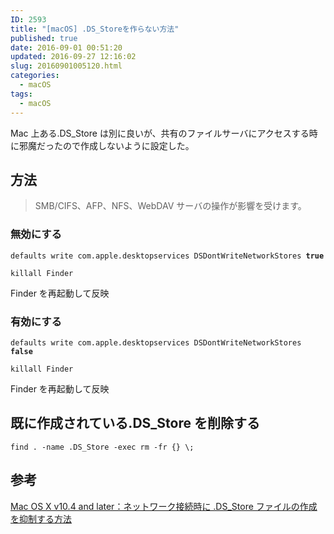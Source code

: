 ```yaml
---
ID: 2593
title: "[macOS] .DS_Storeを作らない方法"
published: true
date: 2016-09-01 00:51:20
updated: 2016-09-27 12:16:02
slug: 20160901005120.html
categories:
  - macOS
tags:
  - macOS
---
```


Mac 上ある.DS_Store は別に良いが、共有のファイルサーバにアクセスする時に邪魔だったので作成しないように設定した。

<!--more-->

## 方法

> SMB/CIFS、AFP、NFS、WebDAV サーバの操作が影響を受けます。

### 無効にする

<pre class="language-bash"><code>defaults write com.apple.desktopservices DSDontWriteNetworkStores <b>true</b></code></pre>

```language-bash
killall Finder
```

Finder を再起動して反映

### 有効にする

<pre class="language-bash"><code>defaults write com.apple.desktopservices DSDontWriteNetworkStores <b>false</b></code></pre>

```language-bash
killall Finder
```

Finder を再起動して反映

## 既に作成されている.DS_Store を削除する

<pre class="language-bash"><code>find . -name .DS_Store -exec rm -fr {} \;</code></pre>

## 参考

[Mac OS X v10.4 and later：ネットワーク接続時に .DS_Store ファイルの作成を抑制する方法](https://support.apple.com/ja-jp/HT1629)
